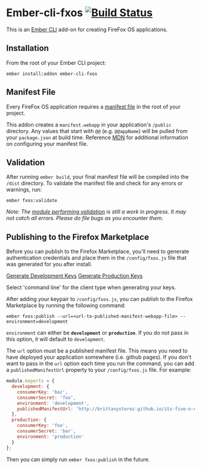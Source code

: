 # Ember-cli-fxos [![Build Status](https://secure.travis-ci.org/mozilla/ember-cli-fxos.png?branch=master)](http://travis-ci.org/mozilla/ember-cli-fxos)

This is an [Ember CLI](http://www.ember-cli.com/) add-on for creating FireFox OS applications.

## Installation
From the root of your Ember CLI project:

```
ember install:addon ember-cli-fxos
```

## Manifest File
Every FireFox OS application requires a [manifest file](https://developer.mozilla.org/en-US/Apps/Build/Manifest) in the root of your project.

This addon creates a `manifest.webapp` in your application's `/public` directory. Any values that start with `@@` (e.g. `@@appName`) will be pulled from your `package.json` at build time. Reference [MDN](https://developer.mozilla.org/en-US/Apps/Build/Manifest) for additional information on configuring your manifest file.

## Validation
After running `ember build`, your final manifest file will be compiled into the `/dist` directory. To validate the manifest file and check for any errors or warnings, run:

`ember fxos:validate`

*Note: The [module performing validation](https://github.com/mozilla/firefox-app-validator-manifest) is still a work in progress. It may not catch all errors. Please do file bugs as you encounter them.*

## Publishing to the Firefox Marketplace
Before you can publish to the Firefox Marketplace, you'll need to generate authentication credentials and place them in the `/config/fxos.js` file that was generated for you after install.

[Generate Development Keys](https://marketplace-dev.allizom.org/developers/api)
[Generate Production Keys](https://marketplace.firefox.com/developers/api)

Select 'command line' for the client type when generating your keys.

After adding your keypair to `/config/fxos.js`, you can publish to the Firefox Marketplace by running the following command:

`ember fxos:publish --url=<url-to-published-manifest-webapp-file> --environment=development`

`environment` can either be **`development`** or **`production`**. If you do not pass in this option, it will default to `development`.

The `url` option must be a published manifest file. This means you need to have deployed your application somewhere (i.e. github pages). If you don't want to pass in the `url` option each time you run the command, you can add a `publishedManifestUrl` property to your `/config/fxos.js` file. For example:

```javascript
module.exports = {
  development: {
    consumerKey: 'baz',
    consumerSecret: 'foo',
    environment: 'development',
    publishedManifestUrl: 'http://brittanystoroz.github.io/its-five-o-clock-somewhere/manifest.webapp'
  },
  production: {
    consumerKey: 'foo',
    consumerSecret: 'bar',
    environment: 'production'
  }
};
```
Then you can simply run `ember fxos:publish` in the future.
